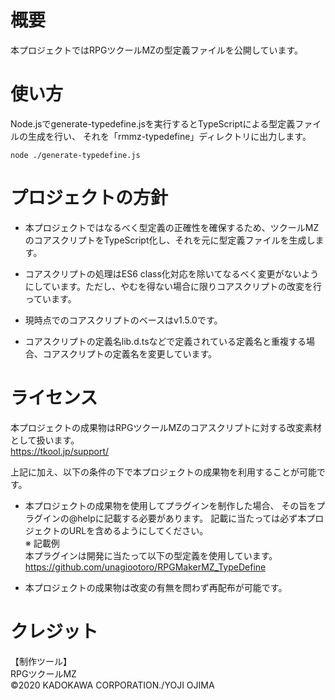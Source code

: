 # 概要
本プロジェクトではRPGツクールMZの型定義ファイルを公開しています。

# 使い方
Node.jsでgenerate-typedefine.jsを実行するとTypeScriptによる型定義ファイルの生成を行い、
それを「rmmz-typedefine」ディレクトリに出力します。
```
node ./generate-typedefine.js
```

# プロジェクトの方針
- 本プロジェクトではなるべく型定義の正確性を確保するため、ツクールMZのコアスクリプトをTypeScript化し、それを元に型定義ファイルを生成します。

- コアスクリプトの処理はES6 class化対応を除いてなるべく変更がないようにしています。ただし、やむを得ない場合に限りコアスクリプトの改変を行っています。

- 現時点でのコアスクリプトのベースはv1.5.0です。

- コアスクリプトの定義名lib.d.tsなどで定義されている定義名と重複する場合、コアスクリプトの定義名を変更しています。

# ライセンス
本プロジェクトの成果物はRPGツクールMZのコアスクリプトに対する改変素材として扱います。<br>
https://tkool.jp/support/

上記に加え、以下の条件の下で本プロジェクトの成果物を利用することが可能です。

- 本プロジェクトの成果物を使用してプラグインを制作した場合、
その旨をプラグインの@helpに記載する必要があります。
記載に当たっては必ず本プロジェクトのURLを含めるようにしてください。<br>
※ 記載例<br>
本プラグインは開発に当たって以下の型定義を使用しています。<br>
https://github.com/unagiootoro/RPGMakerMZ_TypeDefine

- 本プロジェクトの成果物は改変の有無を問わず再配布が可能です。

# クレジット
【制作ツール】<br>
RPGツクールMZ<br>
©2020 KADOKAWA CORPORATION./YOJI OJIMA
